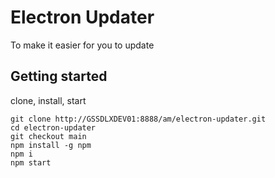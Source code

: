 # Electron Updater
To make it easier for you to update


## Getting started
 clone, install, start

```
git clone http://GSSDLXDEV01:8888/am/electron-updater.git
cd electron-updater
git checkout main
npm install -g npm
npm i 
npm start 
```
